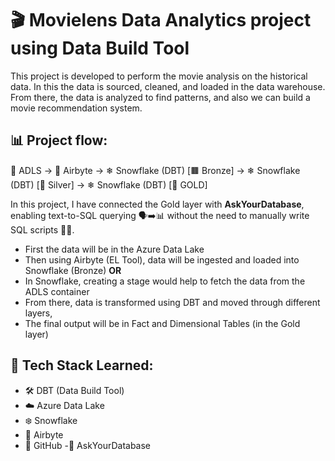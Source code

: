 # 🎬 Movielens Data Analytics project using Data Build Tool
This project is developed to perform the movie analysis on the historical data. In this the data is sourced, cleaned, and loaded in the data warehouse. From there, the data is analyzed to find patterns, and also we can build a movie recommendation system.

## 📊 Project flow:
📁 ADLS → 🚰 Airbyte → ❄ Snowflake (DBT) [🟫 Bronze] → ❄ Snowflake (DBT) [🥈 Silver] → ❄ Snowflake (DBT) [🥇 GOLD]

In this project, I have connected the Gold layer with **AskYourDatabase**, enabling text-to-SQL querying 🗣️➡️📊 without the need to manually write SQL scripts 📝❌.

- First the data will be in the Azure Data Lake
- Then using Airbyte (EL Tool), data will be ingested and loaded into Snowflake (Bronze) **OR**
- In Snowflake, creating a stage would help to fetch the data from the ADLS container
- From there, data is transformed using DBT and moved through different layers,
- The final output will be in Fact and Dimensional Tables (in the Gold layer)

## 🧰 Tech Stack Learned:
- 🛠️ DBT (Data Build Tool)
- ☁️ Azure Data Lake
- ❄️ Snowflake
- 🔄 Airbyte
- 🐙 GitHub
-🤖 AskYourDatabase
